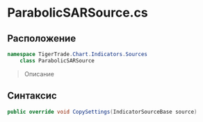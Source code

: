 
# ParabolicSARSource.cs
## Расположение
```csharp
namespace TigerTrade.Chart.Indicators.Sources  
    class ParabolicSARSource
```

> Описание

## Синтаксис
```csharp
public override void CopySettings(IndicatorSourceBase source)
```
